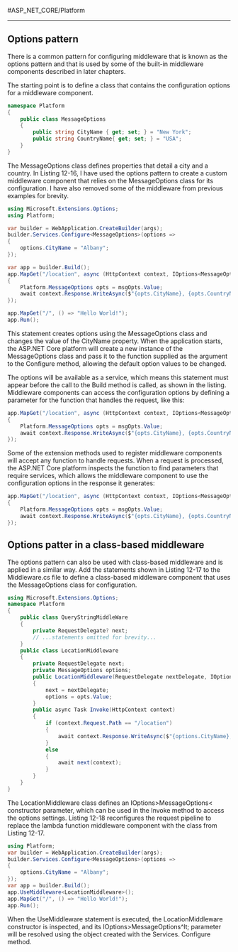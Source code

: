#ASP_NET_CORE/Platform 

---

## Options pattern

There is a common pattern for configuring middleware that is known as the options pattern and that is used
by some of the built-in middleware components described in later chapters.

The starting point is to define a class that contains the configuration options for a middleware
component. 

```cs
namespace Platform 
{
	public class MessageOptions 
	{
		public string CityName { get; set; } = "New York";
		public string CountryName{ get; set; } = "USA";
	}
}
```

The MessageOptions class defines properties that detail a city and a country. In Listing 12-16, I have
used the options pattern to create a custom middleware component that relies on the MessageOptions class
for its configuration. I have also removed some of the middleware from previous examples for brevity.

```cs
using Microsoft.Extensions.Options;
using Platform;

var builder = WebApplication.CreateBuilder(args);
builder.Services.Configure<MessageOptions>(options => 
{
	options.CityName = "Albany";
});

var app = builder.Build();
app.MapGet("/location", async (HttpContext context, IOptions<MessageOptions> msgOpts) => 
{
	Platform.MessageOptions opts = msgOpts.Value;
	await context.Response.WriteAsync($"{opts.CityName}, {opts.CountryName}");
});

app.MapGet("/", () => "Hello World!");
app.Run();
```

This statement creates options using the MessageOptions class and changes the value of the CityName
property. When the application starts, the ASP.NET Core platform will create a new instance of the
MessageOptions class and pass it to the function supplied as the argument to the Configure method,
allowing the default option values to be changed.

The options will be available as a service, which means this statement must appear before the call to the
Build method is called, as shown in the listing. Middleware components can access the configuration 
options by defining a parameter for the function that handles the request, like this:

```cs
app.MapGet("/location", async (HttpContext context, IOptions<MessageOptions> msgOpts) => 
{
	Platform.MessageOptions opts = msgOpts.Value;
	await context.Response.WriteAsync($"{opts.CityName}, {opts.CountryName}");
});
```

Some of the extension methods used to register middleware components will accept any function to
handle requests. When a request is processed, the ASP.NET Core platform inspects the function to find
parameters that require services, which allows the middleware component to use the configuration options
in the response it generates:

```cs
app.MapGet("/location", async (HttpContext context, IOptions<MessageOptions> msgOpts) => 
{
	Platform.MessageOptions opts = msgOpts.Value;
	await context.Response.WriteAsync($"{opts.CityName}, {opts.CountryName}");
});
```

## Options patter in a class-based middleware

The options pattern can also be used with class-based middleware and is applied in a similar way. Add the
statements shown in Listing 12-17 to the Middleware.cs file to define a class-based middleware component
that uses the MessageOptions class for configuration.

```cs
using Microsoft.Extensions.Options;
namespace Platform 
{
	public class QueryStringMiddleWare 
	{
		private RequestDelegate? next;
		// ...statements omitted for brevity...
	}
	public class LocationMiddleware 
	{
		private RequestDelegate next;
		private MessageOptions options;
		public LocationMiddleware(RequestDelegate nextDelegate, IOptions<MessageOptions> opts) 
		{
			next = nextDelegate;
			options = opts.Value;
		}
		public async Task Invoke(HttpContext context) 
		{
			if (context.Request.Path == "/location") 
			{
				await context.Response.WriteAsync($"{options.CityName}, {options.CountryName}");
			}
			else 
			{
				await next(context);
			}
		}
	}
}
```

The LocationMiddleware class defines an IOptions&gt;MessageOptions&lt; constructor parameter, which
can be used in the Invoke method to access the options settings.
Listing 12-18 reconfigures the request pipeline to replace the lambda function middleware component
with the class from Listing 12-17.

```cs
using Platform;
var builder = WebApplication.CreateBuilder(args);
builder.Services.Configure<MessageOptions>(options => 
{
	options.CityName = "Albany";
});
var app = builder.Build();
app.UseMiddleware<LocationMiddleware>();
app.MapGet("/", () => "Hello World!");
app.Run();
```

When the UseMiddleware statement is executed, the LocationMiddleware constructor is inspected,
and its IOptions&gt;MessageOptions^lt; parameter will be resolved using the object created with the Services.
Configure method. 